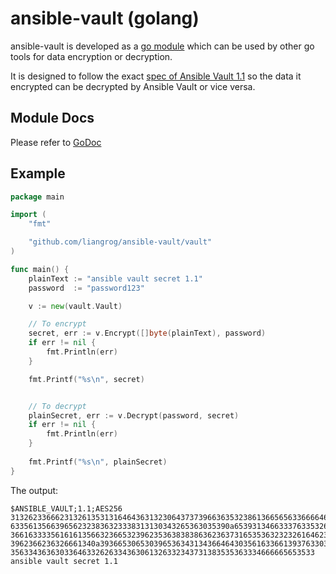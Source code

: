 # ansible-vault (golang)
ansible-vault is developed as a [go module](https://github.com/golang/go/wiki/Modules) which can be used by other go tools for data encryption or decryption.

It is designed to follow the exact [spec of Ansible Vault 1.1](https://docs.ansible.com/ansible/latest/user_guide/vault.html#vault-payload-format-1-1) so the data it encrypted can be decrypted by Ansible Vault or vice versa.

## Module Docs
Please refer to [GoDoc](https://godoc.org/github.com/liangrog/ansible-vault)

## Example
```go
package main

import (
    "fmt"

    "github.com/liangrog/ansible-vault/vault"
)

func main() {
    plainText := "ansible vault secret 1.1"
    password  := "password123"

    v := new(vault.Vault)

    // To encrypt
    secret, err := v.Encrypt([]byte(plainText), password)
    if err != nil {
        fmt.Println(err)
    }

    fmt.Printf("%s\n", secret)


    // To decrypt
    plainSecret, err := v.Decrypt(password, secret)
    if err != nil {
        fmt.Println(err)
    }
   
    fmt.Printf("%s\n", plainSecret)
}
```

The output:
```
$ANSIBLE_VAULT;1.1;AES256
31326233666231326135313164643631323064373739663635323861366565633666646135316631
6335613566396562323836323338313130343265363035390a653931346633376335326530323266
36616333356161613566323665323962353638383863623637316535363232326164623365396533
3962366236326661340a393665306530396536343134366464303561633661393763303134396232
35633436363033646332626334363061326332343731383535363334666665653533
ansible vault secret 1.1
```
